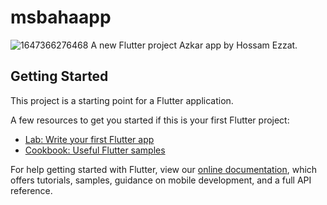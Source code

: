 # msbahaapp
![1647366276468](https://user-images.githubusercontent.com/77586282/158439454-ee2d302e-1bff-4d26-8740-6d00aa4dd1ab.jpg)
A new Flutter project Azkar app by Hossam Ezzat.

## Getting Started

This project is a starting point for a Flutter application.

A few resources to get you started if this is your first Flutter project:

- [Lab: Write your first Flutter app](https://flutter.dev/docs/get-started/codelab)
- [Cookbook: Useful Flutter samples](https://flutter.dev/docs/cookbook)

For help getting started with Flutter, view our
[online documentation](https://flutter.dev/docs), which offers tutorials,
samples, guidance on mobile development, and a full API reference.
